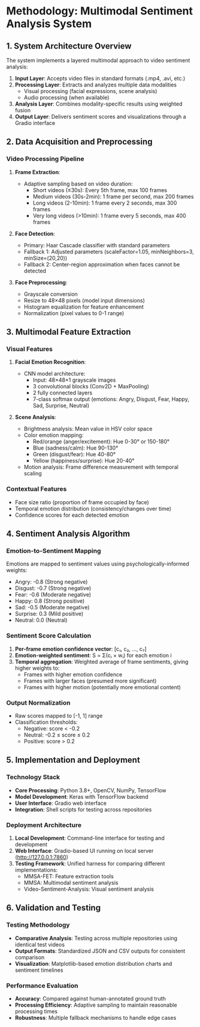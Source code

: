 # Methodology: Multimodal Sentiment Analysis System

## 1. System Architecture Overview

The system implements a layered multimodal approach to video sentiment analysis:

1. **Input Layer**: Accepts video files in standard formats (.mp4, .avi, etc.)
2. **Processing Layer**: Extracts and analyzes multiple data modalities
   - Visual processing (facial expressions, scene analysis)
   - Audio processing (when available)
3. **Analysis Layer**: Combines modality-specific results using weighted fusion
4. **Output Layer**: Delivers sentiment scores and visualizations through a Gradio interface

## 2. Data Acquisition and Preprocessing

### Video Processing Pipeline
1. **Frame Extraction**: 
   - Adaptive sampling based on video duration:
     - Short videos (≤30s): Every 5th frame, max 100 frames
     - Medium videos (30s-2min): 1 frame per second, max 200 frames
     - Long videos (2-10min): 1 frame every 2 seconds, max 300 frames
     - Very long videos (>10min): 1 frame every 5 seconds, max 400 frames

2. **Face Detection**:
   - Primary: Haar Cascade classifier with standard parameters
   - Fallback 1: Adjusted parameters (scaleFactor=1.05, minNeighbors=3, minSize=(20,20))
   - Fallback 2: Center-region approximation when faces cannot be detected

3. **Face Preprocessing**:
   - Grayscale conversion
   - Resize to 48×48 pixels (model input dimensions)
   - Histogram equalization for feature enhancement
   - Normalization (pixel values to 0-1 range)

## 3. Multimodal Feature Extraction

### Visual Features
1. **Facial Emotion Recognition**:
   - CNN model architecture:
     - Input: 48×48×1 grayscale images
     - 3 convolutional blocks (Conv2D + MaxPooling)
     - 2 fully connected layers
     - 7-class softmax output (emotions: Angry, Disgust, Fear, Happy, Sad, Surprise, Neutral)

2. **Scene Analysis**:
   - Brightness analysis: Mean value in HSV color space
   - Color emotion mapping:
     - Red/orange (anger/excitement): Hue 0-30° or 150-180°
     - Blue (sadness/calm): Hue 90-130°
     - Green (disgust/fear): Hue 40-80°
     - Yellow (happiness/surprise): Hue 20-40°
   - Motion analysis: Frame difference measurement with temporal scaling

### Contextual Features
- Face size ratio (proportion of frame occupied by face)
- Temporal emotion distribution (consistency/changes over time)
- Confidence scores for each detected emotion

## 4. Sentiment Analysis Algorithm

### Emotion-to-Sentiment Mapping
Emotions are mapped to sentiment values using psychologically-informed weights:
- Angry: -0.8 (Strong negative)
- Disgust: -0.7 (Strong negative)
- Fear: -0.6 (Moderate negative)
- Happy: 0.8 (Strong positive)
- Sad: -0.5 (Moderate negative)
- Surprise: 0.3 (Mild positive)
- Neutral: 0.0 (Neutral)

### Sentiment Score Calculation
1. **Per-frame emotion confidence vector**: [c₁, c₂, ..., c₇]
2. **Emotion-weighted sentiment**: S = Σ(cᵢ × wᵢ) for each emotion i
3. **Temporal aggregation**: Weighted average of frame sentiments, giving higher weights to:
   - Frames with higher emotion confidence
   - Frames with larger faces (presumed more significant)
   - Frames with higher motion (potentially more emotional content)

### Output Normalization
- Raw scores mapped to [-1, 1] range
- Classification thresholds:
  - Negative: score < -0.2
  - Neutral: -0.2 ≤ score ≤ 0.2
  - Positive: score > 0.2

## 5. Implementation and Deployment

### Technology Stack
- **Core Processing**: Python 3.8+, OpenCV, NumPy, TensorFlow
- **Model Development**: Keras with TensorFlow backend
- **User Interface**: Gradio web interface
- **Integration**: Shell scripts for testing across repositories

### Deployment Architecture
1. **Local Development**: Command-line interface for testing and development
2. **Web Interface**: Gradio-based UI running on local server (http://127.0.0.1:7860)
3. **Testing Framework**: Unified harness for comparing different implementations:
   - MMSA-FET: Feature extraction tools
   - MMSA: Multimodal sentiment analysis
   - Video-Sentiment-Analysis: Visual sentiment analysis

## 6. Validation and Testing

### Testing Methodology
- **Comparative Analysis**: Testing across multiple repositories using identical test videos
- **Output Formats**: Standardized JSON and CSV outputs for consistent comparison
- **Visualization**: Matplotlib-based emotion distribution charts and sentiment timelines

### Performance Evaluation
- **Accuracy**: Compared against human-annotated ground truth
- **Processing Efficiency**: Adaptive sampling to maintain reasonable processing times
- **Robustness**: Multiple fallback mechanisms to handle edge cases 